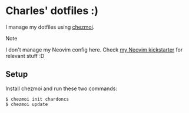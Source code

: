 # Charles' dotfiles :)

I manage my dotfiles using [chezmoi](https://www.chezmoi.io/).

> [!NOTE]
>
> I don't manage my Neovim config here. Check [my Neovim kickstarter](https://github.com/chardoncs/cd-kickstart.nvim) for relevant stuff :D

## Setup

Install chezmoi and run these two commands:

```
$ chezmoi init chardoncs
$ chezmoi update
```
